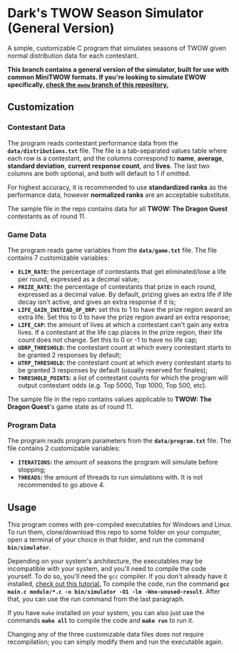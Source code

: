 # Dark's TWOW Season Simulator (General Version)
A simple, customizable C program that simulates seasons of TWOW given normal distribution data for each contestant.

**This branch contains a general version of the simulator, built for use with common MiniTWOW formats. If you're looking to simulate EWOW specifically, [check the `ewow` branch of this repository.](https://github.com/AeroAstroid/TWOW-Season-Simulator/tree/ewow)**

## Customization

### Contestant Data
The program reads contestant performance data from the **`data/distributions.txt`** file. The file is a tab-separated values table where each row is a contestant, and the columns correspond to **name**, **average**, **standard deviation**, **current response count**, and **lives**. The last two columns are both optional, and both will default to 1 if omitted.

For highest accuracy, it is recommended to use **standardized ranks** as the performance data, however **normalized ranks** are an acceptable substitute.

The sample file in the repo contains data for all **TWOW: The Dragon Quest** contestants as of round 11.

### Game Data

The program reads game variables from the **`data/game.txt`** file. The file contains 7 customizable variables:

* **`ELIM_RATE`:** the percentage of contestants that get eliminated/lose a life per round, expressed as a decimal value;
* **`PRIZE_RATE`:** the percentage of contestants that prize in each round, expressed as a decimal value. By default, prizing gives an extra life if life decay isn't active, and gives an extra response if it is;
* **`LIFE_GAIN_INSTEAD_OF_DRP`:** set this to 1 to have the prize region award an extra life. Set this to 0 to have the prize region award an extra response;
* **`LIFE_CAP`:** the amount of lives at which a contestant can't gain any extra lives. If a contestant at the life cap places in the prize region, their life count does not change. Set this to 0 or -1 to have no life cap;
* **`UDRP_THRESHOLD`:** the contestant count at which every contestant starts to be granted 2 responses by default;
* **`UTRP_THRESHOLD`:** the contestant count at which every contestant starts to be granted 3 responses by default (usually reserved for finales);
* **`THRESHOLD_POINTS`:** a list of contestant counts for which the program will output contestant odds (e.g. Top 5000, Top 1000, Top 500, etc).

The sample file in the repo contains values applicable to **TWOW: The Dragon Quest**'s game state as of round 11.

### Program Data

The program reads program parameters from the **`data/program.txt`** file. The file contains 2 customizable variables:

* **`ITERATIONS`:** the amount of seasons the program will simulate before stopping;
* **`THREADS`:** the amount of threads to run simulations with. It is not recommended to go above 4.

## Usage

This program comes with pre-compiled executables for Windows and Linux. To run them, clone/download this repo to some folder on your computer, open a terminal of your choice in that folder, and run the command **`bin/simulator`**.

Depending on your system's architecture, the executables may be incompatible with your system, and you'll need to compile the code yourself. To do so, you'll need the `gcc` compiler. If you don't already have it installed, [check out this tutorial.](https://www.youtube.com/watch?v=k6juv3mIr9o) To compile the code, run the command **`gcc main.c module/*.c -o bin/simulator -O1 -lm -Wno-unused-result`**. After that, you can use the run command from the last paragraph.

If you have `make` installed on your system, you can also just use the commands **`make all`** to compile the code and **`make run`** to run it.

Changing any of the three customizable data files does not require recompilation; you can simply modify them and run the executable again.